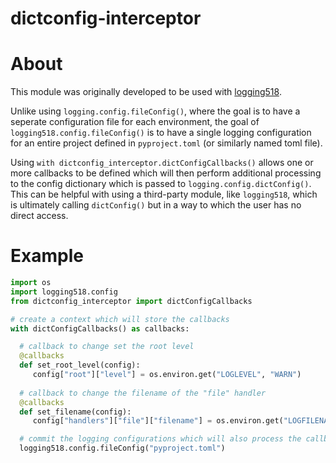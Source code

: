 # dictconfig-interceptor

# About

This module was originally developed to be used with [logging518](https://github.com/mharrisb1/logging518).

Unlike using `logging.config.fileConfig()`, where the goal is to have a seperate configuration file for each environment, the goal of `logging518.config.fileConfig()` is to have a single logging configuration for an entire project defined in `pyproject.toml` (or similarly named toml file).

Using `with dictconfig_interceptor.dictConfigCallbacks()` allows one or more callbacks to be defined which will then perform additional processing to the config dictionary which is passed to `logging.config.dictConfig()`. This can be helpful with using a third-party module, like `logging518`, which is ultimately calling `dictConfig()` but in a way to which the user has no direct access.

# Example

```python
import os
import logging518.config
from dictconfig_interceptor import dictConfigCallbacks

# create a context which will store the callbacks
with dictConfigCallbacks() as callbacks:

  # callback to change set the root level
  @callbacks
  def set_root_level(config):
     config["root"]["level"] = os.environ.get("LOGLEVEL", "WARN")
 
  # callback to change the filename of the "file" handler
  @callbacks
  def set_filename(config):
     config["handlers"]["file"]["filename"] = os.environ.get("LOGFILENAME", "app.log")

  # commit the logging configurations which will also process the callbacks defined in the current context
  logging518.config.fileConfig("pyproject.toml")

```
